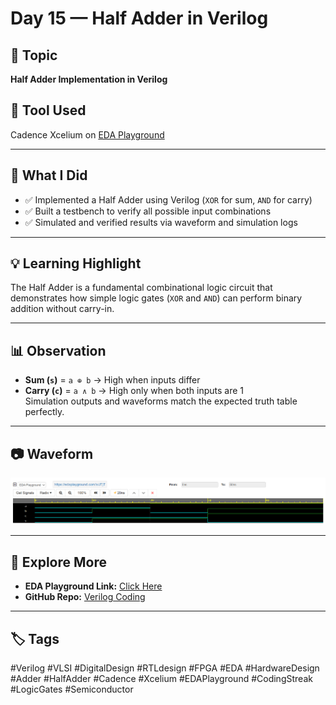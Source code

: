 # Day 15 — Half Adder in Verilog

## 🧠 Topic
**Half Adder Implementation in Verilog**

## 🔧 Tool Used
Cadence Xcelium on [EDA Playground](https://edaplayground.com/x/JTjT)

---

## 📌 What I Did
- ✅ Implemented a Half Adder using Verilog (`XOR` for sum, `AND` for carry)  
- ✅ Built a testbench to verify all possible input combinations  
- ✅ Simulated and verified results via waveform and simulation logs  

---

## 💡 Learning Highlight
The Half Adder is a fundamental combinational logic circuit that demonstrates how simple logic gates (`XOR` and `AND`) can perform binary addition without carry-in.

---

## 📊 Observation
- **Sum (`s`)** = `a ⊕ b` → High when inputs differ  
- **Carry (`c`)** = `a ∧ b` → High only when both inputs are 1  
Simulation outputs and waveforms match the expected truth table perfectly.

---

## 📷 Waveform
![Half Adder Waveform](waveform.png)

---

## 🔗 Explore More
- **EDA Playground Link:** [Click Here](https://edaplayground.com/x/JTjT)  
- **GitHub Repo:** [Verilog Coding](https://github.com/mitanshigaur09/Verilog/tree/main)  

---

## 🏷️ Tags
#Verilog #VLSI #DigitalDesign #RTLdesign #FPGA #EDA #HardwareDesign #Adder #HalfAdder #Cadence #Xcelium #EDAPlayground #CodingStreak #LogicGates #Semiconductor

